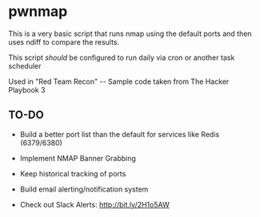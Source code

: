 # pwnmap

This is a very basic script that runs nmap using the default ports and then uses ndiff to compare the results.

This script *should* be configured to run daily via cron or another task scheduler

Used in "Red Team Recon" -- Sample code taken from The Hacker Playbook 3

## TO-DO
* Build a better port list than the default for services like Redis (6379/6380)

* Implement NMAP Banner Grabbing

* Keep historical tracking of ports

* Build email alerting/notification system

* Check out Slack Alerts: http://bit.ly/2H1o5AW
